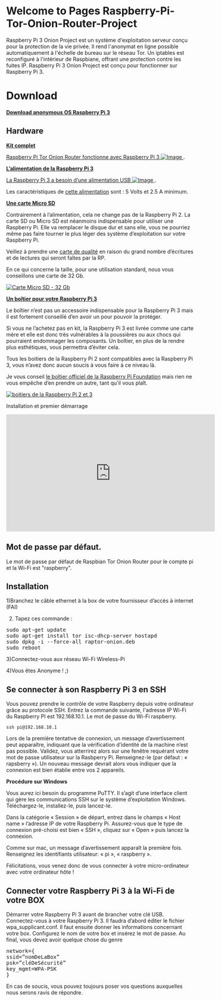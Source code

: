 # Welcome to Pages Raspberry-Pi-Tor-Onion-Router-Project

Raspberry Pi 3 Onion Project est un système d'exploitation serveur conçu pour la protection de la vie privée. Il rend l'anonymat en ligne possible automatiquement à l'échelle de bureau sur le réseau Tor. Un iptables est reconfiguré à l'intérieur de Raspbiane, offrant une protection contre les fuites IP. Raspberry Pi 3 Onion Project est conçu pour fonctionner sur Raspberry Pi 3.

# Download

**[Download anonymous OS Raspberry Pi 3](https://raw.githubusercontent.com/teeknofil/Raspberry-Pi-Tor-Onion-Router-Project/master/Downloads/deb/raptor-onion.deb)**

## Hardware

[**Kit complet**](https://www.amazon.fr/gp/product/B01CI5879A/ref=as_li_qf_sp_asin_il_tl?ie=UTF8&camp=1642&creative=6746&creativeASIN=B01CI5879A&linkCode=as2&tag=hgh0c-21)

[Raspberry Pi Tor Onion Router fonctionne avec Raspberry Pi 3
![Image](http://nsa38.casimages.com/img/2017/01/21/170121045844338319.jpg)
](https://www.amazon.fr/gp/product/B01CI5879A/ref=as_li_qf_sp_asin_il_tl?ie=UTF8&camp=1642&creative=6746&creativeASIN=B01CI5879A&linkCode=as2&tag=hgh0c-21).

[**L’alimentation de la Raspberry Pi 3**](https://www.amazon.fr/gp/product/B01566WOAG/ref=as_li_qf_sp_asin_il_tl?ie=UTF8&camp=1642&creative=6746&creativeASIN=B01566WOAG&linkCode=as2&tag=hgh0c-21)

[La Raspberry Pi 3 a besoin d’une alimentation USB
![Image](http://nsa37.casimages.com/img/2017/01/21/170121062517249292.jpg)
](https://www.amazon.fr/gp/product/B01566WOAG/ref=as_li_qf_sp_asin_il_tl?ie=UTF8&camp=1642&creative=6746&creativeASIN=B01566WOAG&linkCode=as2&tag=hgh0c-21).


Les caractéristiques de [cette  alimentation](https://www.amazon.fr/gp/product/B01566WOAG/ref=as_li_qf_sp_asin_il_tl?ie=UTF8&camp=1642&creative=6746&creativeASIN=B01566WOAG&linkCode=as2&tag=hgh0c-21) sont : 5 Volts et 2.5 A minimum.

[**Une carte Micro SD**](https://www.amazon.fr/gp/product/B01HU3Q792/ref=as_li_qf_sp_asin_il_tl?ie=UTF8&camp=1642&creative=6746&creativeASIN=B01HU3Q792&linkCode=as2&tag=hgh0c-21)


Contrairement à l’alimentation, cela ne change pas de la Raspberry Pi 2. La carte SD ou Micro SD est néanmoins indispensable pour utiliser une Raspberry Pi. Elle va remplacer le disque dur et sans elle, vous ne pourriez même pas faire tourner le plus léger des système d’exploitation sur votre Raspberry Pi.

Veillez à prendre une  [carte de qualité](https://www.amazon.fr/gp/product/B01HU3Q792/ref=as_li_qf_sp_asin_il_tl?ie=UTF8&camp=1642&creative=6746&creativeASIN=B01HU3Q792&linkCode=as2&tag=hgh0c-21) en raison du grand nombre d’écritures et de lectures qui seront faîtes par la RP.

En ce qui concerne la taille, pour une utilisation standard, nous vous conseillons une carte de 32 Gb.

[![Carte Micro SD - 32 Gb](http://nsa37.casimages.com/img/2017/01/21/170121063643687991.jpg)](https://www.amazon.fr/gp/product/B01HU3Q792/ref=as_li_qf_sp_asin_il_tl?ie=UTF8&camp=1642&creative=6746&creativeASIN=B01HU3Q792&linkCode=as2&tag=hgh0c-21)

[**Un boîtier pour votre Raspberry Pi 3**](https://www.amazon.fr/gp/product/B010180JMO/ref=as_li_qf_sp_asin_il_tl?ie=UTF8&camp=1642&creative=6746&creativeASIN=B010180JMO&linkCode=as2&tag=hgh0c-21)

Le boîtier n’est pas un accessoire indispensable pour la Raspberry Pi 3 mais il est fortement conseillé d’en avoir un pour pouvoir la protéger.

Si vous ne l’achetez pas en kit, la Raspberry Pi 3 est livrée comme une carte mère et elle est donc très vulnérables à la poussières ou aux chocs qui pourraient endommager les composants. Un boîtier, en plus de la rendre plus esthétiques, vous permettra d’éviter cela.

Tous les boitiers de la Raspberry Pi 2 sont compatibles avec la Raspberry Pi 3, vous n’avez donc aucun soucis à vous faire à ce niveau là.

Je vous conseil [le boîtier officiel de la Raspberry Pi Foundation](https://www.amazon.fr/gp/product/B010180JMO/ref=as_li_qf_sp_asin_il_tl?ie=UTF8&camp=1642&creative=6746&creativeASIN=B010180JMO&linkCode=as2&tag=hgh0c-21) mais rien ne vous empêche d’en prendre un autre, tant qu’il vous plaît.

[![boitiers de la Raspberry Pi 2 et 3](http://nsa38.casimages.com/img/2017/01/21/170121064340139651.jpg)](https://www.amazon.fr/gp/product/B010180JMO/ref=as_li_qf_sp_asin_il_tl?ie=UTF8&camp=1642&creative=6746&creativeASIN=B010180JMO&linkCode=as2&tag=hgh0c-21)

Installation et premier démarrage
<iframe width="560" height="315" src="https://www.youtube.com/embed/6XT6COs3z_Y" frameborder="0" allowfullscreen></iframe>

## Mot de passe par défaut. 

Le mot de passe par défaut de Raspbian Tor Onion Router pour le compte pi et la Wi-Fi est "raspberry".

## Installation 


1)Branchez le câble ethernet à la box de votre fournisseur d’accès à internet (FAI)

2) Tapez ces commande :

<pre>
sudo apt-get update
sudo apt-get install tor isc-dhcp-server hostapd
sudo dpkg -i --force-all raptor-onion.deb
sudo reboot
</pre>

3)Connectez-vous aux réseau Wi-Fi Wireless-Pi

4)Vous êtes Anonyme ! ;) 

## Se connecter à son Raspberry Pi 3 en SSH

Vous pouvez prendre le contrôle de votre Raspberry depuis votre ordinateur grâce au protocole SSH. Entrez la commande suivante, l'adresse IP Wi-Fi du Raspberry PI est 192.168.10.1. Le mot de passe du Wi-Fi raspberry. 

```
ssh pi@192.168.10.1

```

Lors de la première tentative de connexion, un message d’avertissement peut apparaître, indiquant que la vérification d’identité de la machine n’est pas possible. Validez, vous atterrirez alors sur une fenêtre requérant votre mot de passe utilisateur sur la Rasbperry Pi. Renseignez-le (par défaut : « rapsberry »). Un nouveau message devrait alors vous indiquer que la connexion est bien établie entre vos 2 appareils.

**Procédure sur Windows**

Vous aurez ici besoin du programme PuTTY. Il s’agit d’une interface client qui gère les communications SSH sur le système d’exploitation Windows. Téléchargez-le, installez-le, puis lancez-le.

Dans la catégorie « Session » de départ, entrez dans le champs « Host name » l’adresse IP de votre Raspberry Pi. Assurez-vous que le type de connexion pré-choisi est bien « SSH », cliquez sur « Open » puis lancez la connexion.

Comme sur mac, un message d’avertissement apparaît la première fois. Renseignez les identifiants utilisateur: « pi », « raspberry ».

Félicitations, vous venez donc de vous connecter à votre micro-ordinateur avec votre ordinateur hôte !



## Connecter votre Raspberry Pi 3 à la Wi-Fi de votre BOX


Démarrer votre Raspberry Pi 3 avant de brancher votre clé USB.  Connectez-vous à votre Raspberry Pi 3.  Il faudra d’abord éditer le fichier wpa_supplicant.conf. Il faut ensuite donner les informations concernant votre box. Configurez le nom de votre box et insérez le mot de passe. Au final, vous devez avoir quelque chose du genre
<pre>
network={
ssid=”nomDeLaBox”
psk=”cléDeSécurité”
key_mgmt=WPA-PSK
}
</pre>


En cas de soucis, vous pouvez toujours poser vos questions auxquelles nous serons ravis de répondre.
